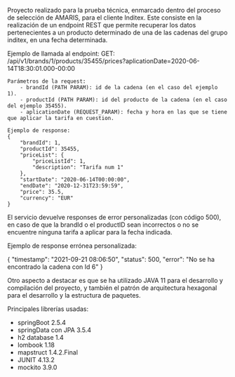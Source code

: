 Proyecto realizado para la prueba técnica, enmarcado dentro del proceso de selección de AMARIS, para el cliente Inditex. 
Este consiste en la realización de un endpoint REST que permite recuperar los datos pertenecientes a un producto determinado de 
una de las cadenas del grupo inditex, en una fecha determinada.

Ejemplo de llamada al endpoint: 
	GET: /api/v1/brands/1/products/35455/prices?aplicationDate=2020-06-14T18:30:01.000-00:00
	
	Parámetros de la request: 
		- brandId (PATH PARAM): id de la cadena (en el caso del ejemplo 1).
		- productId (PATH PARAM): id del producto de la cadena (en el caso del ejemplo 35455).
		- aplicationDate (REQUEST_PARAM): fecha y hora en las que se tiene que aplicar la tarifa en cuestion. 
	
	Ejemplo de response: 
	{
		"brandId": 1,
		"productId": 35455,
		"priceList": {
			"priceListId": 1,
			"description": "Tarifa num 1"
		},
		"startDate": "2020-06-14T00:00:00",
		"endDate": "2020-12-31T23:59:59",
		"price": 35.5,
		"currency": "EUR"
	}
	
	
El servicio devuelve responses de error personalizadas (con código 500), en caso de que la brandId o el productID sean incorrectos 
o no se encuentre ninguna tarifa a aplicar para la fecha indicada. 

Ejemplo de response errónea personalizada:

{
    "timestamp": "2021-09-21 08:06:50",
    "status": 500,
    "error": "No se ha encontrado la cadena con Id 6"
}

Otro aspecto a destacar es que se ha utilizado JAVA 11 para el desarrollo y compilación del proyecto, y también el patrón de arquitectura hexagonal 
para el desarrollo y la estructura de paquetes.

Principales librerías usadas:
- springBoot 2.5.4
- springData con JPA 3.5.4
- h2 database 1.4
- lombook 1.18
- mapstruct 1.4.2.Final
- JUNIT 4.13.2
- mockito 3.9.0
